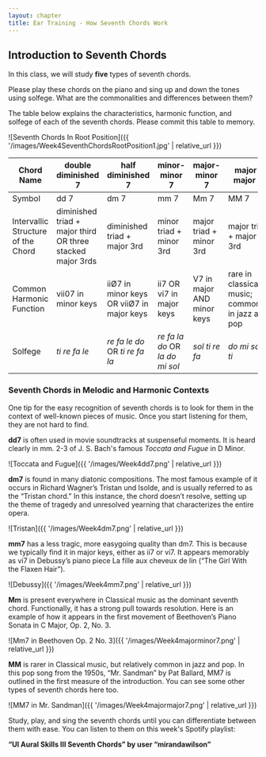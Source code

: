 ```yaml
---
layout: chapter
title: Ear Training - How Seventh Chords Work
---
```


## Introduction to Seventh Chords

In this class, we will study **five** types of seventh chords.

Please play these chords on the piano and sing up and down the tones using solfege. What are the commonalities and differences between them?

The table below explains the characteristics, harmonic function, and solfege of each of the seventh chords. Please commit this table to memory.

![Seventh Chords In Root Position]({{ '/images/Week4SeventhChordsRootPosition1.jpg' | relative_url }})

Chord Name   |   double diminished 7   |   half diminished 7   |   minor-minor 7   |   major-minor 7   |   major-major 7    
---   |   ---   |   ---   |   ---   |   ---   |   ---   |
Symbol   |   dd 7   |   dm 7   |   mm 7   |   Mm 7   |   MM 7   
Intervallic Structure of the Chord   |   diminished triad + major third OR three stacked major 3rds   |   diminished triad + major 3rd   |   minor triad + minor 3rd   |   major triad + minor 3rd   |   major triad + major 3rd   
Common Harmonic Function   |   vii07 in minor keys   |   iiØ7 in minor keys OR viiØ7 in major keys   |   ii7 OR vi7 in major keys   |   V7 in major AND minor keys   |   rare in classical music; commoner in jazz and pop
Solfege   |   *ti re fa le*   |   *re fa le do* OR *ti re fa la*   |   *re fa la do* OR *la do mi sol*   |   *sol ti re fa*   |   *do mi sol ti*

### Seventh Chords in Melodic and Harmonic Contexts

One tip for the easy recognition of seventh chords is to look for them in the context of well-known pieces of music. Once you start listening for them, they are not hard to find.

**dd7** is often used in movie soundtracks at suspenseful moments. It is heard clearly in mm. 2-3 of J. S. Bach's famous *Toccata and Fugue* in D Minor.

![Toccata and Fugue]({{ '/images/Week4dd7.png' | relative_url }})

**dm7** is found in many diatonic compositions. The most famous example of it occurs in Richard Wagner’s Tristan und Isolde, and is usually referred to as the “Tristan chord.” In this instance, the chord doesn’t resolve, setting up the theme of tragedy and unresolved yearning that characterizes the entire opera.

![Tristan]({{ '/images/Week4dm7.png' | relative_url }})

**mm7** has a less tragic, more easygoing quality than dm7. This is because we typically find it in major keys, either as ii7 or vi7. It appears memorably as vi7 in Debussy’s piano piece La fille aux cheveux de lin (“The Girl With the Flaxen Hair”).

![Debussy]({{ '/images/Week4mm7.png' | relative_url }})

**Mm** is present everywhere in Classical music as the dominant seventh chord. Functionally, it has a strong pull towards resolution. Here is an example of how it appears in the first movement of Beethoven’s Piano Sonata in C Major, Op. 2, No. 3.

![Mm7 in Beethoven Op. 2 No. 3]({{ '/images/Week4majorminor7.png' | relative_url }})

**MM** is rarer in Classical music, but relatively common in jazz and pop. In this pop song from the 1950s, “Mr. Sandman” by Pat Ballard, MM7 is outlined in the first measure of the introduction. You can see some other types of seventh chords here too.

![MM7 in Mr. Sandman]({{ '/images/Week4majormajor7.png' | relative_url }})

Study, play, and sing the seventh chords until you can differentiate between them with ease. You can listen to them on this week's Spotify playlist:

**“UI Aural Skills III Seventh Chords” by user “mirandawilson”**

